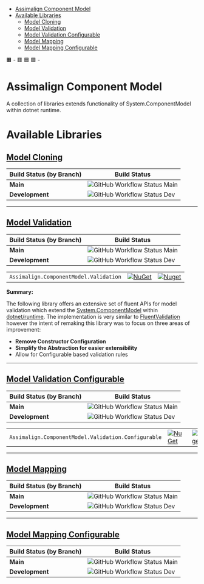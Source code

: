 
- [Assimalign Component Model](#assimalign-component-model)
- [Available Libraries](#available-libraries)
  - [Model Cloning](#model-cloning)
  - [Model Validation](#model-validation)
  - [Model Validation Configurable](#model-validation-configurable)
  - [Model Mapping](#model-mapping)
  - [Model Mapping Configurable](#model-mapping-configurable)

🟧 - 
🟥
🟦
🟩 - 

# Assimalign Component Model
A collection of libraries extends functionality of System.ComponentModel within dotnet runtime.


# Available Libraries


## [Model Cloning](./docs/cloning/overview.md)

|Build Status (by Branch) |Build Status|
|-------|------------|
|**Main**|![GitHub Workflow Status Main](https://img.shields.io/github/workflow/status/Assimalign-LLC/asal-component-model/assimalign.componentmodel.cloning.build.ci/main) |
|**Development**|![GitHub Workflow Status Dev](https://img.shields.io/github/workflow/status/Assimalign-LLC/asal-component-model/assimalign.componentmodel.cloning.build.ci/development)|


---

## [Model Validation](./docs/validation/overview.md)
|Build Status (by Branch) |Build Status|
|-------|------------|
|**Main**|![GitHub Workflow Status Main](https://img.shields.io/github/workflow/status/Assimalign-LLC/asal-component-model/assimalign.componentmodel.validation.build.ci/main) |
|**Development**|![GitHub Workflow Status Dev](https://img.shields.io/github/workflow/status/Assimalign-LLC/asal-component-model/assimalign.componentmodel.validation.build.ci/development)|

|         |       |       |
| ------- | ----- | ----- |
| `Assimalign.ComponentModel.Validation` | [![NuGet](https://img.shields.io/nuget/v/Assimalign.ComponentModel.Validation.svg)](https://nuget.org/packages/Assimalign.ComponentModel.Validation) | [![Nuget](https://img.shields.io/nuget/dt/Assimalign.ComponentModel.Validation.svg)](https://nuget.org/packages/Assimalign.ComponentModel.Validation) |



**Summary:**

The following library offers an extensive set of fluent APIs for model validation which extend the [System.ComponentModel](https://github.com/dotnet/runtime/tree/main/src/libraries/System.ComponentModel) within [dotnet/runtime](https://github.com/dotnet/runtime). The implementation is very similar to [FluentValidation](https://github.com/FluentValidation) however the intent of remaking this library was to focus on three areas of improvement: 
- **Remove Constructor Configuration**
- **Simplify the Abstraction for easier extensibility**
- Allow for Configurable based validation rules

---

## [Model Validation Configurable](./docs/validation/configurable/overview.md)
|Build Status (by Branch) |Build Status|
|-------|------------|
|**Main**|![GitHub Workflow Status Main](https://img.shields.io/github/workflow/status/Assimalign-LLC/asal-component-model/assimalign.componentmodel.validation.configurable.build.ci/main) |
|**Development**|![GitHub Workflow Status Dev](https://img.shields.io/github/workflow/status/Assimalign-LLC/asal-component-model/assimalign.componentmodel.validation.configurable.build.ci/development)|



|         |       |       |
| ------- | ----- | ----- |
| `Assimalign.ComponentModel.Validation.Configurable` | [![NuGet](https://img.shields.io/nuget/v/Assimalign.ComponentModel.Validation.Configurable.svg)](https://nuget.org/packages/Assimalign.ComponentModel.Validation.Configurable) | [![Nuget](https://img.shields.io/nuget/dt/Assimalign.ComponentModel.Validation.Configurable.svg)](https://nuget.org/packages/Assimalign.ComponentModel.Validation.**Configurable**) |


---


## [Model Mapping](./docs/mapping/overview.md)
|Build Status (by Branch) |Build Status|
|-------|------------|
|**Main**|![GitHub Workflow Status Main](https://img.shields.io/github/workflow/status/Assimalign-LLC/asal-component-model/assimalign.componentmodel.mapping.build.ci/main) |
|**Development**|![GitHub Workflow Status Dev](https://img.shields.io/github/workflow/status/Assimalign-LLC/asal-component-model/assimalign.componentmodel.mapping.build.ci/development)|



---


##  [Model Mapping Configurable](./docs/mapping/configurable/overview.md)
|Build Status (by Branch) |Build Status|
|-------|------------|
|**Main**|![GitHub Workflow Status Main](https://img.shields.io/github/workflow/status/Assimalign-LLC/asal-component-model/assimalign.componentmodel.mapping.configurable.build.ci/main) |
|**Development**|![GitHub Workflow Status Dev](https://img.shields.io/github/workflow/status/Assimalign-LLC/asal-component-model/assimalign.componentmodel.mapping.configurable.build.ci/development)|







